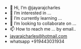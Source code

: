 - 👋 Hi, I’m @jayarajcharles
- 👀 I’m interested in ...
- 🌱 I’m currently learning ...
- 💞️ I’m looking to collaborate on ...
- 📫 How to reach me ... by email..
-  jayarajcharles@hotmail.com
-  whatsapp +919443031934

<!---
jayarajcharles/jayarajcharles is a ✨ special ✨ repository because its `README.md` (this file) appears on your GitHub profile.
You can click the Preview link to take a look at your changes.
--->
